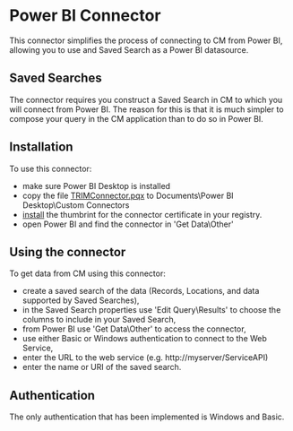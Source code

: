# Power BI Connector
This connector simplifies the process of connecting to CM from Power BI, allowing you to use and Saved Search as a Power BI datasource. 

## Saved Searches
The connector requires you construct a Saved Search in CM to which you will connect from Power BI.  The reason for this is that it is much simpler to compose your query in the CM application than to do so in Power BI.
 
## Installation
To use this connector:
 * make sure Power BI Desktop is installed
 * copy the file [TRIMConnector.pqx](Published) to  Documents\Power BI Desktop\Custom Connectors
 * [install](https://docs.microsoft.com/en-us/power-bi/desktop-trusted-third-party-connectors) the thumbrint for the connector certificate in your registry. 
 * open Power BI and find the connector in 'Get Data\Other'
 
## Using the connector
To get data from CM using this connector:
 * create a saved search of the data (Records, Locations, and data supported by Saved Searches),
 * in the Saved Search properties use 'Edit Query\Results' to choose the columns to include in your Saved Search,
 * from Power BI use 'Get Data\Other' to access the connector,
 * use either Basic or Windows authentication to connect to the Web Service,
 * enter the URL to the web service (e.g. http://myserver/ServiceAPI)
 * enter the name or URI of the saved search.

## Authentication
The only authentication that has been implemented is Windows and Basic.

